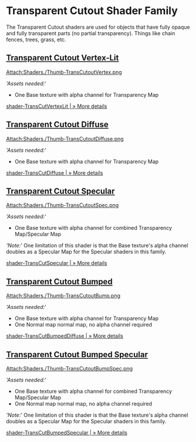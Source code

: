 Transparent Cutout Shader Family
================================


The Transparent Cutout shaders are used for objects that have fully opaque and fully transparent parts (no partial transparency). Things like chain fences, trees, grass, etc.

[Transparent Cutout Vertex-Lit](shader-transcutvertexlit.html)
--------------------------------------------------------------


[Attach:Shaders./Thumb-TransCutoutVertex.png](shader-transcutvertexlit.html)

_'Assets needed:_'
* One <span class=component>Base</span> texture with alpha channel for Transparency Map

[shader-TransCutVertexLit | &#187; More details](shader-transcutvertexlit|&#187;moredetails.html)


[Transparent Cutout Diffuse](shader-transcutdiffuse.html)
---------------------------------------------------------


[Attach:Shaders./Thumb-TransCutoutDiffuse.png](shader-transcutdiffuse.html)

_'Assets needed:_'
* One <span class=component>Base</span> texture with alpha channel for Transparency Map

[shader-TransCutDiffuse | &#187; More details](shader-transcutdiffuse|&#187;moredetails.html)


[Transparent Cutout Specular](shader-transcutspecular.html)
-----------------------------------------------------------


[Attach:Shaders./Thumb-TransCutoutSpec.png](shader-transcutspecular.html)

_'Assets needed:_'
* One <span class=component>Base</span> texture with alpha channel for combined Transparency Map/Specular Map

_'Note:_'
One limitation of this shader is that the <span class=component>Base</span> texture's alpha channel doubles as a Specular Map for the Specular shaders in this family.

[shader-TransCutSpecular | &#187; More details](shader-transcutspecular|&#187;moredetails.html)


[Transparent Cutout Bumped](shader-transcutbumpeddiffuse.html)
--------------------------------------------------------------


[Attach:Shaders./Thumb-TransCutoutBump.png](shader-transcutbumpeddiffuse.html)

_'Assets needed:_'
* One <span class=component>Base</span> texture with alpha channel for Transparency Map
* One <span class=component>Normal map</span> normal map, no alpha channel required

[shader-TransCutBumpedDiffuse | &#187; More details](shader-transcutbumpeddiffuse|&#187;moredetails.html)


[Transparent Cutout Bumped Specular](shader-transcutbumpedspecular.html)
------------------------------------------------------------------------


[Attach:Shaders./Thumb-TransCutoutBumpSpec.png](shader-transcutbumpedspecular.html)

_'Assets needed:_'
* One <span class=component>Base</span> texture with alpha channel for combined Transparency Map/Specular Map
* One <span class=component>Normal map</span> normal map, no alpha channel required

_'Note:_'
One limitation of this shader is that the <span class=component>Base</span> texture's alpha channel doubles as a Specular Map for the Specular shaders in this family.

[shader-TransCutBumpedSpecular | &#187; More details](shader-transcutbumpedspecular|&#187;moredetails.html)


